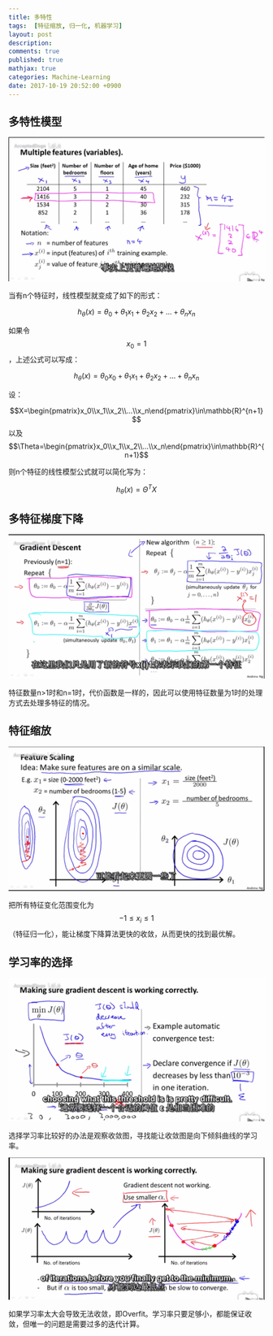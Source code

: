 ```yaml
---
title: 多特性
tags:  [特征缩放, 归一化, 机器学习]
layout: post
description: 
comments: true
published: true
mathjax: true
categories: Machine-Learning
date: 2017-10-19 20:52:00 +0900
---
```


## 多特性模型

[![](/assets/images/ML-4-1-2017-10-19-20-52-46.png)](https://www.bilibili.com/video/av9912938/index_13.html#page=19)

当有n个特征时，线性模型就变成了如下的形式：

$$h_\theta(x)=\theta_0+\theta_1x_1+\theta_2x_2+...+\theta_nx_n$$

如果令$$x_0=1$$，上述公式可以写成：

$$h_\theta(x)=\theta_0x_0+\theta_1x_1+\theta_2x_2+...+\theta_nx_n$$

设：

$$X=\begin{pmatrix}x_0\\x_1\\x_2\\...\\x_n\end{pmatrix}\in\mathbb{R}^{n+1}$$以及$$\Theta=\begin{pmatrix}x_0\\x_1\\x_2\\...\\x_n\end{pmatrix}\in\mathbb{R}^{n+1}$$

则n个特征的线性模型公式就可以简化写为：

$$
h_\theta(x)=\Theta^TX
$$

## 多特征梯度下降

[![](/assets/images/ML-4-2-2017-10-20-07-48-07.png)](https://www.bilibili.com/video/av9912938/index_13.html#page=20)

特征数量n>1时和n=1时，代价函数是一样的，因此可以使用特征数量为1时的处理方式去处理多特征的情况。

## 特征缩放

[![](/assets/images/ML-4-3-2017-10-20-07-37-23.png)](https://www.bilibili.com/video/av9912938/index_20.html#page=21)

把所有特征变化范围变化为$$-1\leq x_i \leq 1$$（特征归一化），能让梯度下降算法更快的收敛，从而更快的找到最优解。

## 学习率的选择

[![](/assets/images/ML-4-4-2017-10-20-07-59-49.png)](https://www.bilibili.com/video/av9912938/index_20.html#page=22)

选择学习率比较好的办法是观察收敛图，寻找能让收敛图是向下倾斜曲线的学习率。

![](/assets/images/ML-4-4-2017-10-20-08-00-48.png)

如果学习率太大会导致无法收敛，即Overfit。学习率只要足够小，都能保证收敛，但唯一的问题是需要过多的迭代计算。

